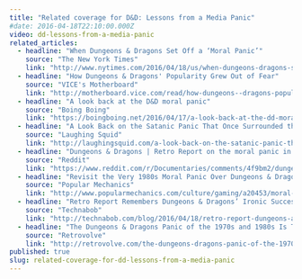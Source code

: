 ```yaml
---
title: "Related coverage for D&D: Lessons from a Media Panic"
#date: 2016-04-18T22:10:00.000Z
video: dd-lessons-from-a-media-panic
related_articles:
  - headline: "When Dungeons & Dragons Set Off a ‘Moral Panic’"
    source: "The New York Times"
    link: "http://www.nytimes.com/2016/04/18/us/when-dungeons-dragons-set-off-a-moral-panic.html"
  - headline: "How Dungeons & Dragons' Popularity Grew Out of Fear"
    source: "VICE's Motherboard"
    link: "http://motherboard.vice.com/read/how-dungeons--dragons-popularity-grew-out-of-fear?utm_source=mbtwitter"
  - headline: "A look back at the D&D moral panic"
    source: "Boing Boing"
    link: "https://boingboing.net/2016/04/17/a-look-back-at-the-dd-moral-p.html"
  - headline: "A Look Back on the Satanic Panic That Once Surrounded the Game Dungeons & Dragons"
    source: "Laughing Squid"
    link: "http://laughingsquid.com/a-look-back-on-the-satanic-panic-that-once-surrounded-the-game-dungeons-dragons/"
  - headline: "Dungeons & Dragons | Retro Report on the moral panic in the 1980s of Dungeons & Dragons "
    source: "Reddit"
    link: "https://www.reddit.com/r/Documentaries/comments/4f9bm2/dungeons_dragons_fact_from_fantasy2016_retro/"
  - headline: "Revisit the Very 1980s Moral Panic Over Dungeons & Dragons"
    source: "Popular Mechanics"
    link: "http://www.popularmechanics.com/culture/gaming/a20453/moral-panic-dungeons-dragons/"
  - headline: "Retro Report Remembers Dungeons & Dragons’ Ironic Success Story"
    source: "Technabob"
    link: "http://technabob.com/blog/2016/04/18/retro-report-dungeons-and-dragons/"
  - headline: "The Dungeons & Dragons Panic of the 1970s and 1980s Is Tackled in This Retro Report Video"
    source: "Retrovolve"
    link: "http://retrovolve.com/the-dungeons-dragons-panic-of-the-1970s-and-1980s-is-tackled-in-this-retro-report-video/"
published: true
slug: related-coverage-for-dd-lessons-from-a-media-panic
---
```


